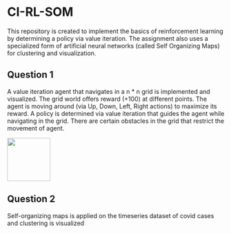 # CI-RL-SOM
This repository is created to implement the basics of reinforcement learning by determining a policy via value iteration. The assignment also uses a specialized form of artificial neural networks (called Self Organizing Maps) for clustering and visualization.

## Question 1
A value iteration agent that navigates in a n * n grid is implemented and visualized. The grid world offers reward (+100) at different points. The agent is moving around (via Up, Down, Left, Right actions) to maximize its reward. A policy is determined via value iteration that guides the agent while navigating in the grid. There are certain obstacles in the grid that restrict the movement of agent. 

<img src="https://github.com/MaheenAnees/CI-RL-SOMs/blob/main/Q1/result.png" width="100" height="100">

## Question 2
Self-organizing maps is applied on the timeseries dataset of covid cases and clustering is visualized 
